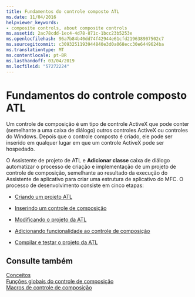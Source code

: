 ```yaml
---
title: Fundamentos do controle composto ATL
ms.date: 11/04/2016
helpviewer_keywords:
- composite controls, about composite controls
ms.assetid: 2ac78cdd-1ec4-4d78-871c-1bcc23b5253e
ms.openlocfilehash: 96a7b84b40dd74f42944e61cfd219638907502c7
ms.sourcegitcommit: c3093251193944840e3d0a068ecc30e6449624ba
ms.translationtype: MT
ms.contentlocale: pt-BR
ms.lasthandoff: 03/04/2019
ms.locfileid: "57272224"
---
```

# <a name="atl-composite-control-fundamentals"></a>Fundamentos do controle composto ATL

Um controle de composição é um tipo de controle ActiveX que pode conter (semelhante a uma caixa de diálogo) outros controles ActiveX ou controles do Windows. Depois que o controle composto é criado, ele pode ser inserido em qualquer lugar em que um controle ActiveX pode ser hospedado.

O Assistente de projeto de ATL e **Adicionar classe** caixa de diálogo automatizar o processo de criação e implementação de um projeto de controle de composição, semelhante ao resultado da execução do Assistente de aplicativo para criar uma estrutura de aplicativo do MFC. O processo de desenvolvimento consiste em cinco etapas:

- [Criando um projeto ATL](../atl/reference/creating-an-atl-project.md)

- [Inserindo um controle de composição](../atl/inserting-a-composite-control.md)

- [Modificando o projeto da ATL](../atl/modifying-the-atl-project.md)

- [Adicionando funcionalidade ao controle de composição](../atl/adding-functionality-to-the-composite-control.md)

- [Compilar e testar o projeto da ATL](../atl/building-and-testing-the-atl-project.md)

## <a name="see-also"></a>Consulte também

[Conceitos](../atl/active-template-library-atl-concepts.md)<br/>
[Funções globais do controle de composição](../atl/reference/composite-control-global-functions.md)<br/>
[Macros de controle de composição](../atl/reference/composite-control-macros.md)
